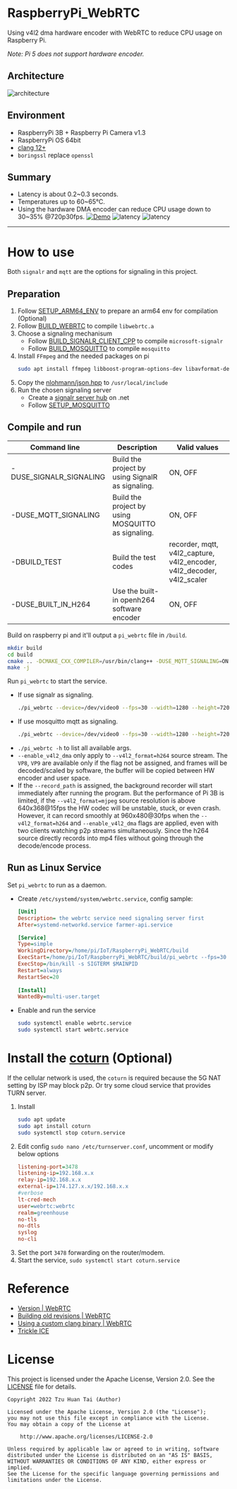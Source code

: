 ﻿# RaspberryPi_WebRTC
 
Using v4l2 dma hardware encoder with WebRTC to reduce CPU usage on Raspberry Pi.

<i>Note: Pi 5 does not support hardware encoder.</i>

## Architecture
![architecture](doc/architecture.png)

## Environment
* RaspberryPi 3B + Raspberry Pi Camera v1.3
* RaspberryPi OS 64bit
* [clang 12+](https://github.com/llvm/llvm-project/releases)
* `boringssl` replace `openssl`

## Summary
* Latency is about 0.2~0.3 seconds.
* Temperatures up to 60~65°C.
* Using the hardware DMA encoder can reduce CPU usage down to 30~35% @720p30fps.
[![Demo](https://img.youtube.com/vi/BcuHNVsWaHk/0.jpg)](https://www.youtube.com/watch?v=BcuHNVsWaHk)
![latency](doc/latency.jpg)
![latency](doc/latency_chart.png)

<hr>

# How to use
Both `signalr` and `mqtt` are the options for signaling in this project.
## Preparation
1. Follow [SETUP_ARM64_ENV](doc/SETUP_ARM64_ENV.md) to prepare an arm64 env for compilation (Optional)
2. Follow [BUILD_WEBRTC](doc/BUILD_WEBRTC.md) to compile `libwebrtc.a` 
3. Choose a signaling mechanisum
    * Follow [BUILD_SIGNALR_CLIENT_CPP](doc/BUILD_SIGNALR_CLIENT_CPP.md) to compile `microsoft-signalr`
    * Follow [BUILD_MOSQUITTO](doc/BUILD_MOSQUITTO.md) to compile `mosquitto`
4. Install `FFmpeg` and the needed packages on pi
    ```bash
    sudo apt install ffmpeg libboost-program-options-dev libavformat-dev libavcodec-dev libavutil-dev libswscale-dev libpulse-dev libasound2-dev libx11-dev libjpeg-dev
    ```
5. Copy the [nlohmann/json.hpp](https://github.com/nlohmann/json/blob/develop/single_include/nlohmann/json.hpp) to `/usr/local/include` 
6. Run the chosen signaling server
    * Create a [signalr server hub](https://github.com/TzuHuanTai/FarmerAPI/blob/master/FarmerAPI/Hubs/SignalingServer.cs) on .net
    * Follow [SETUP_MOSQUITTO](doc/SETUP_MOSQUITTO.md)

## Compile and run

| <div style="width:200px">Command line</div> | Description | Valid values |
| --------------------------------------------| ----------- | ------------ |
|   -DUSE_SIGNALR_SIGNALING   | Build the project by using SignalR as signaling. | ON, OFF |
|   -DUSE_MQTT_SIGNALING      | Build the project by using MOSQUITTO as signaling. | ON, OFF |
|   -DBUILD_TEST              | Build the test codes | recorder, mqtt, v4l2_capture, v4l2_encoder, v4l2_decoder, v4l2_scaler |
|   -DUSE_BUILT_IN_H264       | Use the built-in openh264 software encoder | ON, OFF |

Build on raspberry pi and it'll output a `pi_webrtc` file in `/build`.
```bash
mkdir build
cd build
cmake .. -DCMAKE_CXX_COMPILER=/usr/bin/clang++ -DUSE_MQTT_SIGNALING=ON
make -j
```

Run `pi_webrtc` to start the service.

* If use signalr as signaling.
    ```bash
    ./pi_webrtc --device=/dev/video0 --fps=30 --width=1280 --height=720 --v4l2_format=mjpeg --signaling_url=http://localhost:6080/SignalingServer --enable_v4l2_dma
    ```
* If use mosquitto mqtt as signaling.
    ```bash
    ./pi_webrtc --device=/dev/video0 --fps=30 --width=1280 --height=720 --v4l2_format=mjpeg --mqtt_host=127.0.0.1 --mqtt_port=1883 --mqtt_username=<username> --mqtt_password=<password>  --enable_v4l2_dma
    ```
* `./pi_webrtc -h` to list all available args.
* `--enable_v4l2_dma` only apply to `--v4l2_format=h264` source stream. The `VP8`, `VP9` are available only if the flag not be assigned, and frames will be decoded/scaled by software, the buffer will be copied between HW encoder and user space.
* If the `--record_path` is assigned, the background recorder will start immediately after running the program. But the performance of Pi 3B is limited, if the `--v4l2_format=mjpeg` source resolution is above 640x368@15fps the HW codec will be unstable, stuck, or even crash. However, it can record smoothly at 960x480@30fps when the `--v4l2_format=h264` and `--enable_v4l2_dma` flags are applied, even with two clients watching p2p streams simultaneously. Since the h264 source directly records into mp4 files without going through the decode/encode process.

## Run as Linux Service
Set `pi_webrtc` to run as a daemon. 
* Create `/etc/systemd/system/webrtc.service`, config sample:
    ```ini
    [Unit]
    Description= the webrtc service need signaling server first
    After=systemd-networkd.service farmer-api.service

    [Service]
    Type=simple
    WorkingDirectory=/home/pi/IoT/RaspberryPi_WebRTC/build
    ExecStart=/home/pi/IoT/RaspberryPi_WebRTC/build/pi_webrtc --fps=30 --width=1280 --height=720 --v4l2_format=h264 --enable_v4l2_dma --mqtt_username=hakunamatata --mqtt_password=wonderful --record_path=/home/pi/video/
    ExecStop=/bin/kill -s SIGTERM $MAINPID
    Restart=always
    RestartSec=20
      
    [Install]
    WantedBy=multi-user.target
    ```
* Enable and run the service
    ```bash
    sudo systemctl enable webrtc.service
    sudo systemctl start webrtc.service
    ```

# Install the [coturn](https://github.com/coturn/coturn) (Optional)
If the cellular network is used, the `coturn` is required because the 5G NAT setting by ISP may block p2p. Or try some cloud service that provides TURN server.
1. Install
    ```bash
    sudo apt update
    sudo apt install coturn
    sudo systemctl stop coturn.service
    ```
2. Edit config `sudo nano /etc/turnserver.conf`, uncomment or modify below options
    ```ini
    listening-port=3478
    listening-ip=192.168.x.x
    relay-ip=192.168.x.x
    external-ip=174.127.x.x/192.168.x.x
    #verbose
    lt-cred-mech
    user=webrtc:webrtc
    realm=greenhouse
    no-tls
    no-dtls
    syslog
    no-cli
    ```
3. Set the port `3478` forwarding on the router/modem.
4. Start the service, `sudo systemctl start coturn.service`

# Reference
* [Version | WebRTC](https://chromiumdash.appspot.com/branches)
* [Building old revisions | WebRTC](https://chromium.googlesource.com/chromium/src.git/+/HEAD/docs/building_old_revisions.md)
* [Using a custom clang binary | WebRTC](https://chromium.googlesource.com/chromium/src/+/master/docs/clang.md#using-a-custom-clang-binary)
* [Trickle ICE](https://webrtc.github.io/samples/src/content/peerconnection/trickle-ice/)

# License

This project is licensed under the Apache License, Version 2.0. See the [LICENSE](LICENSE) file for details.

```
Copyright 2022 Tzu Huan Tai (Author)

Licensed under the Apache License, Version 2.0 (the "License");
you may not use this file except in compliance with the License.
You may obtain a copy of the License at

    http://www.apache.org/licenses/LICENSE-2.0

Unless required by applicable law or agreed to in writing, software
distributed under the License is distributed on an "AS IS" BASIS,
WITHOUT WARRANTIES OR CONDITIONS OF ANY KIND, either express or implied.
See the License for the specific language governing permissions and
limitations under the License.
```
